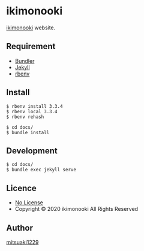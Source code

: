 ikimonooki
====

[ikimonooki](https://ikimonooki.com) website.

## Requirement

* [Bundler](https://bundler.io/)
* [Jekyll](https://jekyllrb.com/)
* [rbenv](https://github.com/rbenv/rbenv)

## Install

```shell
$ rbenv install 3.3.4
$ rbenv local 3.3.4
$ rbenv rehash
```

```shell
$ cd docs/
$ bundle install
```

## Development

```shell
$ cd docs/
$ bundle exec jekyll serve
```

## Licence

* [No License](https://choosealicense.com/no-permission/)
* Copyright © 2020 ikimonooki All Rights Reserved

## Author

[mitsuaki1229](https://github.com/mitsuaki1229)
